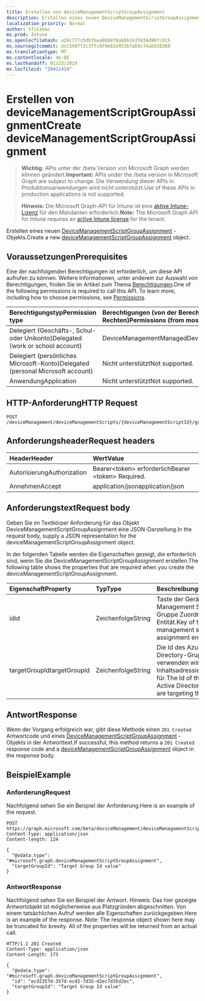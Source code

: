 ```yaml
---
title: Erstellen von deviceManagementScriptGroupAssignment
description: Erstellen eines neuen DeviceManagementScriptGroupAssignment-Objekts.
localization_priority: Normal
author: tfitzmac
ms.prod: Intune
ms.openlocfilehash: a26c777cbdbf6ea6bb8f8ab6b2435934d90fc915
ms.sourcegitcommit: dcc5907f2c3ffc0f0e82e953b7ab9cf4ab938360
ms.translationtype: MT
ms.contentlocale: de-DE
ms.lasthandoff: 01/23/2019
ms.locfileid: "29411414"
---
```

# <a name="create-devicemanagementscriptgroupassignment"></a><span data-ttu-id="84fce-103">Erstellen von deviceManagementScriptGroupAssignment</span><span class="sxs-lookup"><span data-stu-id="84fce-103">Create deviceManagementScriptGroupAssignment</span></span>

> <span data-ttu-id="84fce-104">**Wichtig:** APIs unter der /beta Version von Microsoft Graph werden können geändert.</span><span class="sxs-lookup"><span data-stu-id="84fce-104">**Important:** APIs under the /beta version in Microsoft Graph are subject to change.</span></span> <span data-ttu-id="84fce-105">Die Verwendung dieser APIs in Produktionsanwendungen wird nicht unterstützt.</span><span class="sxs-lookup"><span data-stu-id="84fce-105">Use of these APIs in production applications is not supported.</span></span>

> <span data-ttu-id="84fce-106">**Hinweis:** Die Microsoft Graph-API für Intune ist eine [aktive Intune-Lizenz](https://go.microsoft.com/fwlink/?linkid=839381) für den Mandanten erforderlich.</span><span class="sxs-lookup"><span data-stu-id="84fce-106">**Note:** The Microsoft Graph API for Intune requires an [active Intune license](https://go.microsoft.com/fwlink/?linkid=839381) for the tenant.</span></span>

<span data-ttu-id="84fce-107">Erstellen eines neuen [DeviceManagementScriptGroupAssignment](../resources/intune-devices-devicemanagementscriptgroupassignment.md) -Objekts.</span><span class="sxs-lookup"><span data-stu-id="84fce-107">Create a new [deviceManagementScriptGroupAssignment](../resources/intune-devices-devicemanagementscriptgroupassignment.md) object.</span></span>

## <a name="prerequisites"></a><span data-ttu-id="84fce-108">Voraussetzungen</span><span class="sxs-lookup"><span data-stu-id="84fce-108">Prerequisites</span></span>
<span data-ttu-id="84fce-p102">Eine der nachfolgenden Berechtigungen ist erforderlich, um diese API aufrufen zu können. Weitere Informationen, unter anderem zur Auswahl von Berechtigungen, finden Sie im Artikel zum Thema [Berechtigungen](/concepts/permissions-reference.md).</span><span class="sxs-lookup"><span data-stu-id="84fce-p102">One of the following permissions is required to call this API. To learn more, including how to choose permissions, see [Permissions](/concepts/permissions-reference.md).</span></span>

|<span data-ttu-id="84fce-111">Berechtigungstyp</span><span class="sxs-lookup"><span data-stu-id="84fce-111">Permission type</span></span>|<span data-ttu-id="84fce-112">Berechtigungen (von der Berechtigung mit den meisten Rechten zu der mit den wenigsten Rechten)</span><span class="sxs-lookup"><span data-stu-id="84fce-112">Permissions (from most to least privileged)</span></span>|
|:---|:---|
|<span data-ttu-id="84fce-113">Delegiert (Geschäfts-, Schul- oder Unikonto)</span><span class="sxs-lookup"><span data-stu-id="84fce-113">Delegated (work or school account)</span></span>|<span data-ttu-id="84fce-114">DeviceManagementManagedDevices.ReadWrite.All</span><span class="sxs-lookup"><span data-stu-id="84fce-114">DeviceManagementManagedDevices.ReadWrite.All</span></span>|
|<span data-ttu-id="84fce-115">Delegiert (persönliches Microsoft-Konto)</span><span class="sxs-lookup"><span data-stu-id="84fce-115">Delegated (personal Microsoft account)</span></span>|<span data-ttu-id="84fce-116">Nicht unterstützt</span><span class="sxs-lookup"><span data-stu-id="84fce-116">Not supported.</span></span>|
|<span data-ttu-id="84fce-117">Anwendung</span><span class="sxs-lookup"><span data-stu-id="84fce-117">Application</span></span>|<span data-ttu-id="84fce-118">Nicht unterstützt</span><span class="sxs-lookup"><span data-stu-id="84fce-118">Not supported.</span></span>|

## <a name="http-request"></a><span data-ttu-id="84fce-119">HTTP-Anforderung</span><span class="sxs-lookup"><span data-stu-id="84fce-119">HTTP Request</span></span>
<!-- {
  "blockType": "ignored"
}
-->
``` http
POST /deviceManagement/deviceManagementScripts/{deviceManagementScriptId}/groupAssignments
```

## <a name="request-headers"></a><span data-ttu-id="84fce-120">Anforderungsheader</span><span class="sxs-lookup"><span data-stu-id="84fce-120">Request headers</span></span>
|<span data-ttu-id="84fce-121">Header</span><span class="sxs-lookup"><span data-stu-id="84fce-121">Header</span></span>|<span data-ttu-id="84fce-122">Wert</span><span class="sxs-lookup"><span data-stu-id="84fce-122">Value</span></span>|
|:---|:---|
|<span data-ttu-id="84fce-123">Autorisierung</span><span class="sxs-lookup"><span data-stu-id="84fce-123">Authorization</span></span>|<span data-ttu-id="84fce-124">Bearer&lt;token&gt; erforderlich</span><span class="sxs-lookup"><span data-stu-id="84fce-124">Bearer &lt;token&gt; Required.</span></span>|
|<span data-ttu-id="84fce-125">Annehmen</span><span class="sxs-lookup"><span data-stu-id="84fce-125">Accept</span></span>|<span data-ttu-id="84fce-126">application/json</span><span class="sxs-lookup"><span data-stu-id="84fce-126">application/json</span></span>|

## <a name="request-body"></a><span data-ttu-id="84fce-127">Anforderungstext</span><span class="sxs-lookup"><span data-stu-id="84fce-127">Request body</span></span>
<span data-ttu-id="84fce-128">Geben Sie im Textkörper Anforderung für das Objekt DeviceManagementScriptGroupAssignment eine JSON-Darstellung.</span><span class="sxs-lookup"><span data-stu-id="84fce-128">In the request body, supply a JSON representation for the deviceManagementScriptGroupAssignment object.</span></span>

<span data-ttu-id="84fce-129">In der folgenden Tabelle werden die Eigenschaften gezeigt, die erforderlich sind, wenn Sie die DeviceManagementScriptGroupAssignment erstellen.</span><span class="sxs-lookup"><span data-stu-id="84fce-129">The following table shows the properties that are required when you create the deviceManagementScriptGroupAssignment.</span></span>

|<span data-ttu-id="84fce-130">Eigenschaft</span><span class="sxs-lookup"><span data-stu-id="84fce-130">Property</span></span>|<span data-ttu-id="84fce-131">Typ</span><span class="sxs-lookup"><span data-stu-id="84fce-131">Type</span></span>|<span data-ttu-id="84fce-132">Beschreibung</span><span class="sxs-lookup"><span data-stu-id="84fce-132">Description</span></span>|
|:---|:---|:---|
|<span data-ttu-id="84fce-133">id</span><span class="sxs-lookup"><span data-stu-id="84fce-133">id</span></span>|<span data-ttu-id="84fce-134">Zeichenfolge</span><span class="sxs-lookup"><span data-stu-id="84fce-134">String</span></span>|<span data-ttu-id="84fce-135">Taste der Gerät Management Skript Gruppe Zuordnung Entität.</span><span class="sxs-lookup"><span data-stu-id="84fce-135">Key of the device management script group assignment entity.</span></span>|
|<span data-ttu-id="84fce-136">targetGroupId</span><span class="sxs-lookup"><span data-stu-id="84fce-136">targetGroupId</span></span>|<span data-ttu-id="84fce-137">Zeichenfolge</span><span class="sxs-lookup"><span data-stu-id="84fce-137">String</span></span>|<span data-ttu-id="84fce-138">Die Id des Azure Active Directory-Gruppe verwenden wir das Skript Inhaltsadressierung für.</span><span class="sxs-lookup"><span data-stu-id="84fce-138">The Id of the Azure Active Directory group we are targeting the script to.</span></span>|



## <a name="response"></a><span data-ttu-id="84fce-139">Antwort</span><span class="sxs-lookup"><span data-stu-id="84fce-139">Response</span></span>
<span data-ttu-id="84fce-140">Wenn der Vorgang erfolgreich war, gibt diese Methode einen `201 Created` Antwortcode und eines [DeviceManagementScriptGroupAssignment](../resources/intune-devices-devicemanagementscriptgroupassignment.md) -Objekts in der Antworttext.</span><span class="sxs-lookup"><span data-stu-id="84fce-140">If successful, this method returns a `201 Created` response code and a [deviceManagementScriptGroupAssignment](../resources/intune-devices-devicemanagementscriptgroupassignment.md) object in the response body.</span></span>

## <a name="example"></a><span data-ttu-id="84fce-141">Beispiel</span><span class="sxs-lookup"><span data-stu-id="84fce-141">Example</span></span>

### <a name="request"></a><span data-ttu-id="84fce-142">Anforderung</span><span class="sxs-lookup"><span data-stu-id="84fce-142">Request</span></span>
<span data-ttu-id="84fce-143">Nachfolgend sehen Sie ein Beispiel der Anforderung.</span><span class="sxs-lookup"><span data-stu-id="84fce-143">Here is an example of the request.</span></span>
``` http
POST https://graph.microsoft.com/beta/deviceManagement/deviceManagementScripts/{deviceManagementScriptId}/groupAssignments
Content-type: application/json
Content-length: 124

{
  "@odata.type": "#microsoft.graph.deviceManagementScriptGroupAssignment",
  "targetGroupId": "Target Group Id value"
}
```

### <a name="response"></a><span data-ttu-id="84fce-144">Antwort</span><span class="sxs-lookup"><span data-stu-id="84fce-144">Response</span></span>
<span data-ttu-id="84fce-p103">Nachfolgend sehen Sie ein Beispiel der Antwort. Hinweis: Das hier gezeigte Antwortobjekt ist möglicherweise aus Platzgründen abgeschnitten. Von einem tatsächlichen Aufruf werden alle Eigenschaften zurückgegeben.</span><span class="sxs-lookup"><span data-stu-id="84fce-p103">Here is an example of the response. Note: The response object shown here may be truncated for brevity. All of the properties will be returned from an actual call.</span></span>
``` http
HTTP/1.1 201 Created
Content-Type: application/json
Content-Length: 173

{
  "@odata.type": "#microsoft.graph.deviceManagementScriptGroupAssignment",
  "id": "ecd2357d-357d-ecd2-7d35-d2ec7d35d2ec",
  "targetGroupId": "Target Group Id value"
}
```




